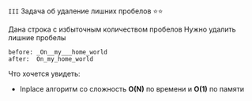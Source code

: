 `III` Задача об удаление лишних пробелов ⭐⭐

Дана строка с избыточным количеством пробелов
Нужно удалить лишние пробелы
```
before: _On__my___home_world
after:  On_my_home_world
```

Что хочется увидеть:
- Inplace алгоритм со сложность **O(N)** по времени и **O(1)** по памяти
